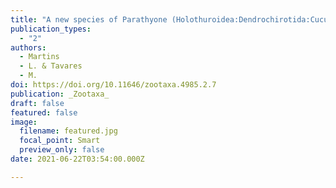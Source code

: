 ```yaml
---
title: "A new species of Parathyone (Holothuroidea:Dendrochirotida:Cucumariidae) from northeastern Brazil, with a key to species"
publication_types:
  - "2"
authors:
  - Martins
  - L. & Tavares
  - M.
doi: https://doi.org/10.11646/zootaxa.4985.2.7
publication: _Zootaxa_
draft: false
featured: false
image:
  filename: featured.jpg
  focal_point: Smart
  preview_only: false
date: 2021-06-22T03:54:00.000Z

---
```



